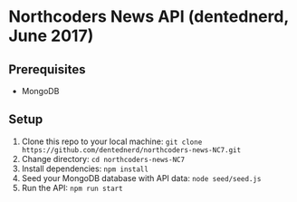 # Northcoders News API (dentednerd, June 2017)

## Prerequisites

- MongoDB

## Setup

1. Clone this repo to your local machine: `git clone https://github.com/dentednerd/northcoders-news-NC7.git`
1. Change directory: `cd northcoders-news-NC7`
1. Install dependencies: `npm install`
1. Seed your MongoDB database with API data: `node seed/seed.js`
1. Run the API: `npm run start`
